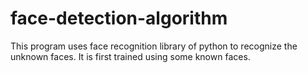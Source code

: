 # face-detection-algorithm
This program uses face recognition library of python to recognize the unknown faces. It is first trained using some known faces. 
